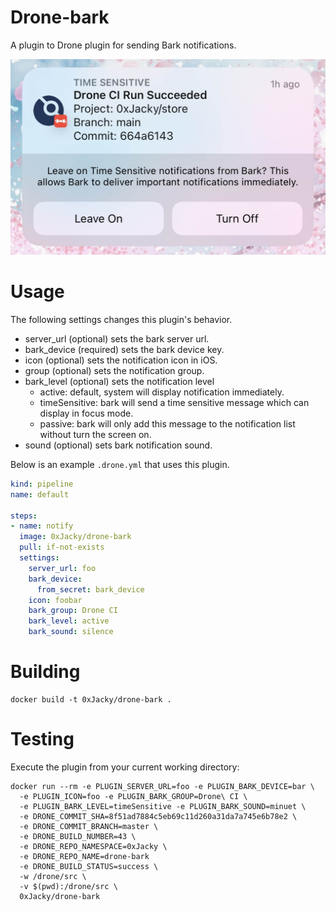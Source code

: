 # Drone-bark
A plugin to Drone plugin for sending Bark notifications.

![Screenshot](screenshot.jpg)

# Usage

The following settings changes this plugin's behavior.

* server_url (optional) sets the bark server url.
* bark_device (required) sets the bark device key.
* icon (optional) sets the notification icon in iOS.
* group (optional) sets the notification group.
* bark_level (optional) sets the notification level
    - active: default, system will display notification immediately.
    - timeSensitive: bark will send a time sensitive message which can display in focus mode.
    - passive: bark will only add this message to the notification list without turn the screen on.
* sound (optional) sets bark notification sound.

Below is an example `.drone.yml` that uses this plugin.

```yaml
kind: pipeline
name: default

steps:
- name: notify
  image: 0xJacky/drone-bark
  pull: if-not-exists
  settings:
    server_url: foo
    bark_device: 
      from_secret: bark_device
    icon: foobar
    bark_group: Drone CI
    bark_level: active
    bark_sound: silence
```

# Building
```text
docker build -t 0xJacky/drone-bark .
```

# Testing

Execute the plugin from your current working directory:

```text
docker run --rm -e PLUGIN_SERVER_URL=foo -e PLUGIN_BARK_DEVICE=bar \
  -e PLUGIN_ICON=foo -e PLUGIN_BARK_GROUP=Drone\ CI \
  -e PLUGIN_BARK_LEVEL=timeSensitive -e PLUGIN_BARK_SOUND=minuet \
  -e DRONE_COMMIT_SHA=8f51ad7884c5eb69c11d260a31da7a745e6b78e2 \
  -e DRONE_COMMIT_BRANCH=master \
  -e DRONE_BUILD_NUMBER=43 \
  -e DRONE_REPO_NAMESPACE=0xJacky \
  -e DRONE_REPO_NAME=drone-bark
  -e DRONE_BUILD_STATUS=success \
  -w /drone/src \
  -v $(pwd):/drone/src \
  0xJacky/drone-bark
```
